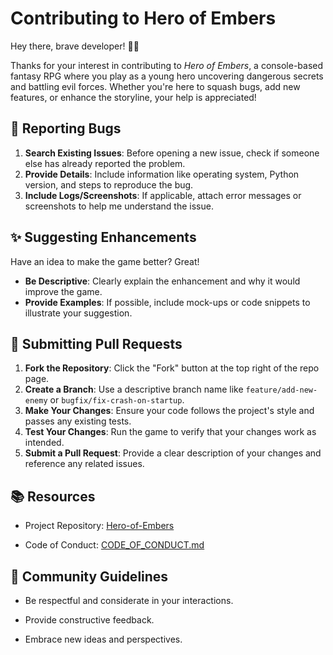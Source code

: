 # Contributing to Hero of Embers

Hey there, brave developer! 🧙‍♂️

Thanks for your interest in contributing to *Hero of Embers*, a console-based fantasy RPG where you play as a young hero uncovering dangerous secrets and battling evil forces. Whether you're here to squash bugs, add new features, or enhance the storyline, your help is appreciated!

## 🐛 Reporting Bugs

1. **Search Existing Issues**: Before opening a new issue, check if someone else has already reported the problem.
2. **Provide Details**: Include information like operating system, Python version, and steps to reproduce the bug.
3. **Include Logs/Screenshots**: If applicable, attach error messages or screenshots to help me understand the issue.

## ✨ Suggesting Enhancements

Have an idea to make the game better? Great!

- **Be Descriptive**: Clearly explain the enhancement and why it would improve the game.
- **Provide Examples**: If possible, include mock-ups or code snippets to illustrate your suggestion.

## 🚀 Submitting Pull Requests

1. **Fork the Repository**: Click the "Fork" button at the top right of the repo page.
2. **Create a Branch**: Use a descriptive branch name like `feature/add-new-enemy` or `bugfix/fix-crash-on-startup`.
3. **Make Your Changes**: Ensure your code follows the project's style and passes any existing tests.
4. **Test Your Changes**: Run the game to verify that your changes work as intended.
5. **Submit a Pull Request**: Provide a clear description of your changes and reference any related issues.

## 📚 Resources
- Project Repository: [Hero-of-Embers](https://github.com/McDjXdLol/Hero-of-Embers)

- Code of Conduct: [CODE_OF_CONDUCT.md](CODE_OF_CONDUCT.md)

## 🙌 Community Guidelines
- Be respectful and considerate in your interactions.

- Provide constructive feedback.

- Embrace new ideas and perspectives.
